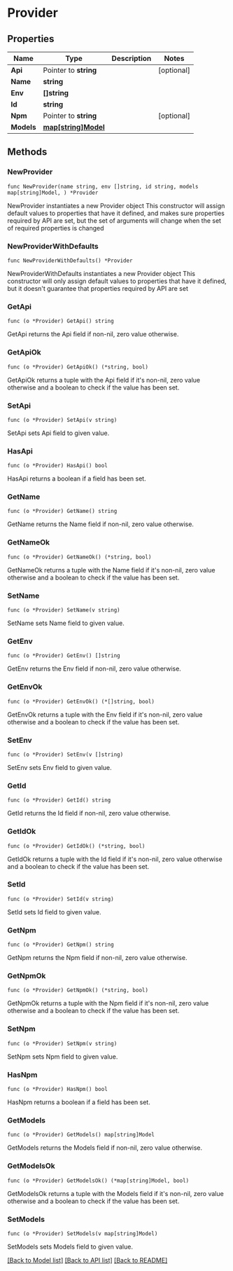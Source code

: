 # Provider

## Properties

Name | Type | Description | Notes
------------ | ------------- | ------------- | -------------
**Api** | Pointer to **string** |  | [optional] 
**Name** | **string** |  | 
**Env** | **[]string** |  | 
**Id** | **string** |  | 
**Npm** | Pointer to **string** |  | [optional] 
**Models** | [**map[string]Model**](Model.md) |  | 

## Methods

### NewProvider

`func NewProvider(name string, env []string, id string, models map[string]Model, ) *Provider`

NewProvider instantiates a new Provider object
This constructor will assign default values to properties that have it defined,
and makes sure properties required by API are set, but the set of arguments
will change when the set of required properties is changed

### NewProviderWithDefaults

`func NewProviderWithDefaults() *Provider`

NewProviderWithDefaults instantiates a new Provider object
This constructor will only assign default values to properties that have it defined,
but it doesn't guarantee that properties required by API are set

### GetApi

`func (o *Provider) GetApi() string`

GetApi returns the Api field if non-nil, zero value otherwise.

### GetApiOk

`func (o *Provider) GetApiOk() (*string, bool)`

GetApiOk returns a tuple with the Api field if it's non-nil, zero value otherwise
and a boolean to check if the value has been set.

### SetApi

`func (o *Provider) SetApi(v string)`

SetApi sets Api field to given value.

### HasApi

`func (o *Provider) HasApi() bool`

HasApi returns a boolean if a field has been set.

### GetName

`func (o *Provider) GetName() string`

GetName returns the Name field if non-nil, zero value otherwise.

### GetNameOk

`func (o *Provider) GetNameOk() (*string, bool)`

GetNameOk returns a tuple with the Name field if it's non-nil, zero value otherwise
and a boolean to check if the value has been set.

### SetName

`func (o *Provider) SetName(v string)`

SetName sets Name field to given value.


### GetEnv

`func (o *Provider) GetEnv() []string`

GetEnv returns the Env field if non-nil, zero value otherwise.

### GetEnvOk

`func (o *Provider) GetEnvOk() (*[]string, bool)`

GetEnvOk returns a tuple with the Env field if it's non-nil, zero value otherwise
and a boolean to check if the value has been set.

### SetEnv

`func (o *Provider) SetEnv(v []string)`

SetEnv sets Env field to given value.


### GetId

`func (o *Provider) GetId() string`

GetId returns the Id field if non-nil, zero value otherwise.

### GetIdOk

`func (o *Provider) GetIdOk() (*string, bool)`

GetIdOk returns a tuple with the Id field if it's non-nil, zero value otherwise
and a boolean to check if the value has been set.

### SetId

`func (o *Provider) SetId(v string)`

SetId sets Id field to given value.


### GetNpm

`func (o *Provider) GetNpm() string`

GetNpm returns the Npm field if non-nil, zero value otherwise.

### GetNpmOk

`func (o *Provider) GetNpmOk() (*string, bool)`

GetNpmOk returns a tuple with the Npm field if it's non-nil, zero value otherwise
and a boolean to check if the value has been set.

### SetNpm

`func (o *Provider) SetNpm(v string)`

SetNpm sets Npm field to given value.

### HasNpm

`func (o *Provider) HasNpm() bool`

HasNpm returns a boolean if a field has been set.

### GetModels

`func (o *Provider) GetModels() map[string]Model`

GetModels returns the Models field if non-nil, zero value otherwise.

### GetModelsOk

`func (o *Provider) GetModelsOk() (*map[string]Model, bool)`

GetModelsOk returns a tuple with the Models field if it's non-nil, zero value otherwise
and a boolean to check if the value has been set.

### SetModels

`func (o *Provider) SetModels(v map[string]Model)`

SetModels sets Models field to given value.



[[Back to Model list]](../README.md#documentation-for-models) [[Back to API list]](../README.md#documentation-for-api-endpoints) [[Back to README]](../README.md)


